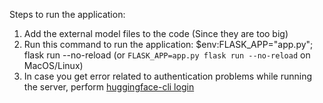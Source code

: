Steps to run the application:

1. Add the external model files to the code (Since they are too big)
2. Run this command to run the application:
   $env:FLASK_APP="app.py"; flask run --no-reload
   (or ``FLASK_APP=app.py flask run --no-reload`` on MacOS/Linux)
3. In case you get error related to authentication problems while running the server, perform [huggingface-cli login](https://huggingface.co/docs/huggingface_hub/en/guides/cli)
